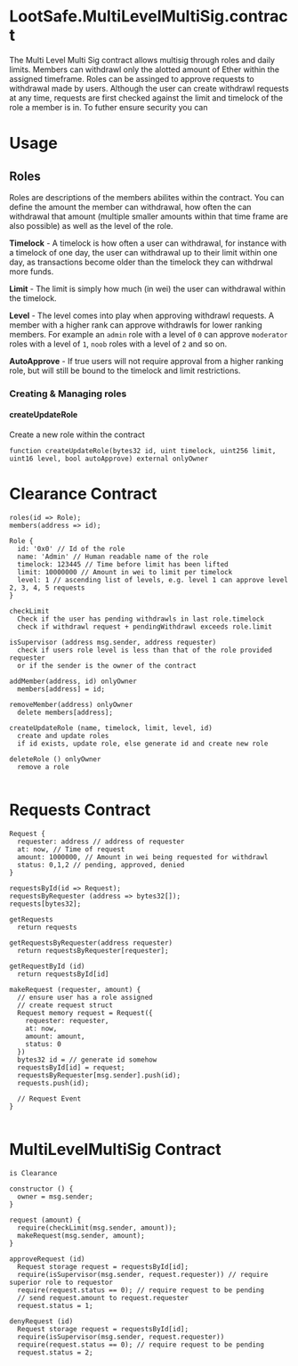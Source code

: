 # LootSafe.MultiLevelMultiSig.contract

The Multi Level Multi Sig contract allows multisig through roles and daily limits. Members can withdrawl only the alotted amount of Ether within the assigned timeframe. Roles can be assinged to approve requests to withdrawal made by users. Although the user can create withdrawl requests at any time, requests are first checked against the limit and timelock of the role a member is in. To futher ensure security you can 

# Usage

## Roles

Roles are descriptions of the members abilites within the contract. You can define the amount the member can withdrawal, how often the can withdrawal that amount (multiple smaller amounts within that time frame are also possible) as well as the level of the role.

**Timelock** - A timelock is how often a user can withdrawal, for instance with a timelock of one day, the user can withdrawal up to their limit within one day, as transactions become older than the timelock they can withdrwal more funds.

**Limit** - The limit is simply how much (in wei) the user can withdrawal within the timelock.

**Level** - The level comes into play when approving withdrawl requests. A member with a higher rank can approve withdrawls for lower ranking members. For example an `admin` role with a level of `0` can approve `moderator` roles with a level of `1`, `noob` roles with a level of `2` and so on.

**AutoApprove** - If true users will not require approval from a higher ranking role, but will still be bound to the timelock and limit restrictions.

### Creating & Managing roles

#### createUpdateRole

Create a new role within the contract

```solidity
function createUpdateRole(bytes32 id, uint timelock, uint256 limit, uint16 level, bool autoApprove) external onlyOwner 
```



# Clearance Contract
```
roles(id => Role);
members(address => id);

Role {
  id: '0x0' // Id of the role
  name: 'Admin' // Human readable name of the role
  timelock: 123445 // Time before limit has been lifted
  limit: 10000000 // Amount in wei to limit per timelock
  level: 1 // ascending list of levels, e.g. level 1 can approve level 2, 3, 4, 5 requests
}

checkLimit
  Check if the user has pending withdrawls in last role.timelock
  check if withdrawl request + pendingWithdrawl exceeds role.limit
 
isSupervisor (address msg.sender, address requester)
  check if users role level is less than that of the role provided requester
  or if the sender is the owner of the contract
 
addMember(address, id) onlyOwner
  members[address] = id;
  
removeMember(address) onlyOwner
  delete members[address];
 
createUpdateRole (name, timelock, limit, level, id)
  create and update roles
  if id exists, update role, else generate id and create new role

deleteRole () onlyOwner
  remove a role
  
 ```
 
# Requests Contract

```
Request {
  requester: address // address of requester
  at: now, // Time of request
  amount: 1000000, // Amount in wei being requested for withdrawl
  status: 0,1,2 // pending, approved, denied
}

requestsById(id => Request);
requestsByRequester (address => bytes32[]);
requests[bytes32];

getRequests 
  return requests

getRequestsByRequester(address requester)
  return requestsByRequester[requester];
  
getRequestById (id)
  return requestsById[id]
   
makeRequest (requester, amount) {
  // ensure user has a role assigned
  // create request struct
  Request memory request = Request({
    requester: requester,
    at: now,
    amount: amount,
    status: 0
  })
  bytes32 id = // generate id somehow
  requestsById[id] = request;
  requestsByRequester[msg.sender].push(id);
  requests.push(id);
  
  // Request Event
}
  
```
 
# MultiLevelMultiSig Contract

```
is Clearance

constructor () {
  owner = msg.sender;
}

request (amount) {
  require(checkLimit(msg.sender, amount));
  makeRequest(msg.sender, amount);
}

approveRequest (id)
  Request storage request = requestsById[id];
  require(isSupervisor(msg.sender, request.requester)) // require superior role to requestor 
  require(request.status == 0); // require request to be pending
  // send request.amount to request.requester
  request.status = 1;
 
denyRequest (id)
  Request storage request = requestsById[id];
  require(isSupervisor(msg.sender, request.requester))
  require(request.status == 0); // require request to be pending
  request.status = 2;

```
